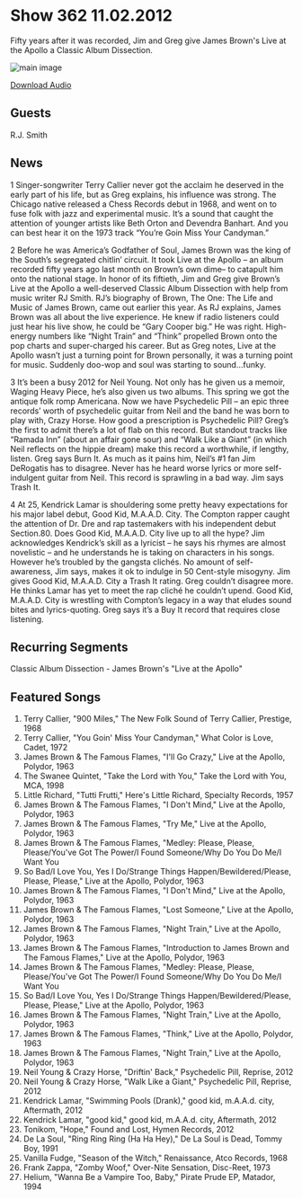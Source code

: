 # Show 362 11.02.2012
Fifty years after it was recorded, Jim and Greg give James Brown's Live at the Apollo a Classic Album Dissection.

![main image](http://www.soundopinions.org/images/2012/jamesbrown.jpg)

[Download Audio](http://audio.soundopinions.org/streams/2012/11/so_20121102.m3u)

## Guests
R.J. Smith

## News
1 Singer-songwriter Terry Callier never got the acclaim he deserved in the early part of his life, but as Greg explains, his influence was strong. The Chicago native released a Chess Records debut in 1968, and went on to fuse folk with jazz and experimental music. It’s a sound that caught the attention of younger artists like Beth Orton and Devendra Banhart. And you can best hear it on the 1973 track “You’re Goin Miss Your Candyman.” 

2 Before he was America’s Godfather of Soul, James Brown was the king of the South’s segregated chitlin’ circuit. It took Live at the Apollo – an album recorded fifty years ago last month on Brown’s own dime– to catapult him onto the national stage. In honor of its fiftieth, Jim and Greg give Brown’s Live at the Apollo a well-deserved Classic Album Dissection with help from music writer RJ Smith. RJ’s biography of Brown, The One: The Life and Music of James Brown, came out earlier this year. As RJ explains, James Brown was all about the live experience. He knew if radio listeners could just hear his live show, he could be “Gary Cooper big.” He was right. High-energy numbers like “Night Train” and “Think” propelled Brown onto the pop charts and super-charged his career. But as Greg notes, Live at the Apollo wasn’t just a turning point for Brown personally, it was a turning point for music. Suddenly doo-wop and soul was starting to sound…funky.

3 It’s been a busy 2012 for Neil Young. Not only has he given us a memoir, Waging Heavy Piece, he’s also given us two albums. This spring we got the antique folk romp Americana. Now we have Psychedelic Pill – an epic three records’ worth of psychedelic guitar from Neil and the band he was born to play with, Crazy Horse.  How good a prescription is Psychedelic Pill? Greg’s the first to admit there’s a lot of flab on this record. But standout tracks like “Ramada Inn” (about an affair gone sour) and “Walk Like a Giant” (in which Neil reflects on the hippie dream) make this record a worthwhile, if lengthy, listen. Greg says Burn It. As much as it pains him, Neil’s #1 fan Jim DeRogatis has to disagree. Never has he heard worse lyrics or more self-indulgent guitar from Neil. This record is sprawling in a bad way. Jim says Trash It.

4 At 25, Kendrick Lamar is shouldering some pretty heavy expectations for his major label debut, Good Kid, M.A.A.D. City. The Compton rapper caught the attention of Dr. Dre and rap tastemakers with his independent debut Section.80. Does Good Kid, M.A.A.D. City live up to all the hype? Jim acknowledges Kendrick’s skill as a lyricist – he says his rhymes are almost novelistic – and he understands he is taking on characters in his songs. However he’s troubled by the gangsta clichés. No amount of self-awareness, Jim says, makes it ok to indulge in 50 Cent-style misogyny. Jim gives Good Kid, M.A.A.D. City a Trash It rating. Greg couldn’t disagree more. He thinks Lamar has yet to meet the rap cliché he couldn’t upend. Good Kid, M.A.A.D. City is wrestling with Compton’s legacy in a way that eludes sound bites and lyrics-quoting. Greg says it’s a Buy It record that requires close listening.

## Recurring Segments
Classic Album Dissection - James Brown's "Live at the Apollo"

## Featured Songs
1. Terry Callier, "900 Miles," The New Folk Sound of Terry Callier, Prestige, 1968
2. Terry Callier, "You Goin' Miss Your Candyman," What Color is Love, Cadet, 1972
3. James Brown & The Famous Flames, "I'll Go Crazy," Live at the Apollo, Polydor, 1963
4. The Swanee Quintet, "Take the Lord with You," Take the Lord with You, MCA, 1998
5. Little Richard, "Tutti Frutti," Here's Little Richard, Specialty Records, 1957
6. James Brown & The Famous Flames, "I Don't Mind," Live at the Apollo, Polydor, 1963
7. James Brown & The Famous Flames, "Try Me," Live at the Apollo, Polydor, 1963
8. James Brown & The Famous Flames, "Medley: Please, Please, Please/You've Got The Power/I Found Someone/Why Do You Do Me/I Want You 
9. So Bad/I Love You, Yes I Do/Strange Things Happen/Bewildered/Please, Please, Please," Live at the Apollo, Polydor, 1963
10. James Brown & The Famous Flames, "I Don't Mind," Live at the Apollo, Polydor, 1963
11. James Brown & The Famous Flames, "Lost Someone," Live at the Apollo, Polydor, 1963
12. James Brown & The Famous Flames, "Night Train," Live at the Apollo, Polydor, 1963
13. James Brown & The Famous Flames, "Introduction to James Brown and The Famous Flames," Live at the Apollo, Polydor, 1963
14. James Brown & The Famous Flames, "Medley: Please, Please, Please/You've Got The Power/I Found Someone/Why Do You Do Me/I Want You 
15. So Bad/I Love You, Yes I Do/Strange Things Happen/Bewildered/Please, Please, Please," Live at the Apollo, Polydor, 1963
16. James Brown & The Famous Flames, "Night Train," Live at the Apollo, Polydor, 1963
17. James Brown & The Famous Flames, "Think," Live at the Apollo, Polydor, 1963
18. James Brown & The Famous Flames, "Night Train," Live at the Apollo, Polydor, 1963
19. Neil Young & Crazy Horse, "Driftin' Back," Psychedelic Pill, Reprise, 2012
20. Neil Young & Crazy Horse, "Walk Like a Giant," Psychedelic Pill, Reprise, 2012
21. Kendrick Lamar, "Swimming Pools (Drank)," good kid, m.A.A.d. city, Aftermath, 2012
22. Kendrick Lamar, "good kid," good kid, m.A.A.d. city, Aftermath, 2012
23. Tonikom, "Hope," Found and Lost, Hymen Records, 2012
24. De La Soul, "Ring Ring Ring (Ha Ha Hey)," De La Soul is Dead, Tommy Boy, 1991
25. Vanilla Fudge, "Season of the Witch," Renaissance, Atco Records, 1968
26. Frank Zappa, "Zomby Woof," Over-Nite Sensation, Disc-Reet, 1973
27. Helium, "Wanna Be a Vampire Too, Baby," Pirate Prude EP, Matador, 1994
